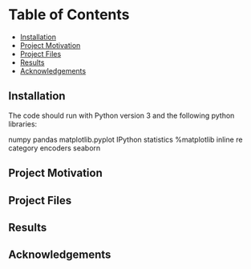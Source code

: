 # Table of Contents
- [Installation](#i)
- [Project Motivation](#pm)
- [Project Files](#pf)
- [Results](#r)
- [Acknowledgements](#a)

## Installation <a name="i"></a>
The code should run with Python version 3 and the following python libraries:

numpy
pandas
matplotlib.pyplot
IPython
statistics
%matplotlib inline
re
category encoders
seaborn


## Project Motivation <a name="pm"></a>

## Project Files <a name="pf"></a>

## Results <a name="r"></a>

## Acknowledgements <a name="a"></a>
